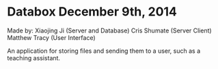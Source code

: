Databox
December 9th, 2014
=======
Made by:
Xiaojing Ji (Server and Database)
Cris Shumate (Server Client)
Matthew Tracy (User Interface)

An application for storing files and sending them to a user, such as a teaching assistant.
